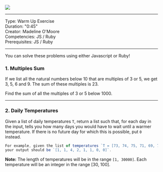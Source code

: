 ![](../../../ga_cog.png)

---

Type: Warm Up Exercise <br>
Duration: "0:45"<br>
Creator: Madeline O'Moore<br>
Competencies: JS / Ruby<br>
Prerequisites: JS / Ruby<br>

---


You can solve these problems using either Javascript or Ruby!



### 1. Multiples Sum

If we list all the natural numbers below 10 that are multiples of 3 or 5, we get 3, 5, 6 and 9. The sum of these multiples is 23.

Find the sum of all the multiples of 3 or 5 below 1000.


<hr>

### 2. Daily Temperatures

Given a list of daily temperatures `T`, return a list such that, for each day in the input, tells you how many days you would have to wait until a warmer temperature. If there is no future day for which this is possible, put `0` instead.

```js
For example, given the list of temperatures `T = [73, 74, 75, 71, 69, 72, 76, 73]`, 
your output should be `[1, 1, 4, 2, 1, 1, 0, 0]`.
```

**Note:** The length of temperatures will be in the range `[1, 30000]`. Each temperature will be an integer in the range [30, 100].
